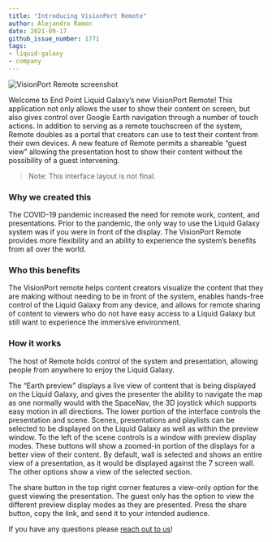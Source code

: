 ```yaml
---
title: "Introducing VisionPort Remote"
author: Alejandro Ramon
date: 2021-09-17
github_issue_number: 1771
tags:
- liquid-galaxy
- company
---
```


![VisionPort Remote screenshot](/blog/2021/09/introducing-visionport-remote/vpremote.jpg)

Welcome to End Point Liquid Galaxy’s new VisionPort Remote! This application not only allows the user to show their content on screen, but also gives control over Google Earth navigation through a number of touch actions. In addition to serving as a remote touchscreen of the system, Remote doubles as a portal that creators can use to test their content from their own devices. A new feature of Remote permits a shareable “guest view” allowing the presentation host to show their content without the possibility of a guest intervening.

> Note: This interface layout is not final.

### Why we created this

The COVID-19 pandemic increased the need for remote work, content, and presentations. Prior to the pandemic, the only way to use the Liquid Galaxy system was if you were in front of the display. The VisionPort Remote provides more flexibility and an ability to experience the system’s benefits from all over the world.

### Who this benefits

The VisionPort remote helps content creators visualize the content that they are making without needing to be in front of the system, enables hands-free control of the Liquid Galaxy from any device, and allows for remote sharing of content to viewers who do not have easy access to a Liquid Galaxy but still want to experience the immersive environment. 

### How it works

The host of Remote holds control of the system and presentation, allowing people from anywhere to enjoy the Liquid Galaxy.

The “Earth preview” displays a live view of content that is being displayed on the Liquid Galaxy, and gives the presenter the ability to navigate the map as one normally would with the SpaceNav, the 3D joystick which supports easy motion in all directions. The lower portion of the interface controls the presentation and scene. Scenes, presentations and playlists can be selected to be displayed on the Liquid Galaxy as well as within the preview window. To the left of the scene controls is a window with preview display modes. These buttons will show a zoomed-in portion of the displays for a better view of their content. By default, wall is selected and shows an entire view of a presentation, as it would be displayed against the 7 screen wall. The other options show a view of the selected section.

The share button in the top right corner features a view-only option for the guest viewing the presentation. The guest only has the option to view the different preview display modes as they are presented. Press the share button, copy the link, and send it to your intended audience.

If you have any questions please [reach out to us](/contact/)!


